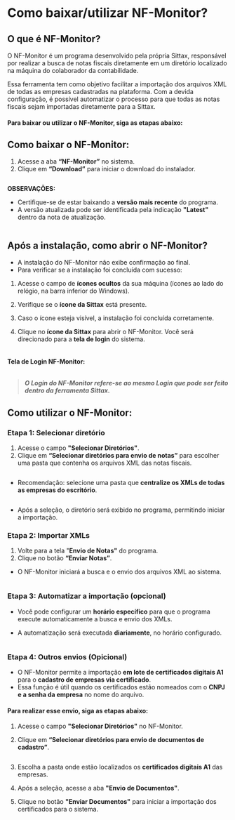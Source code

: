 # Como baixar/utilizar NF-Monitor?

## O que é NF-Monitor?

O NF-Monitor é um programa desenvolvido pela própria Sittax, responsável por realizar a busca de notas fiscais diretamente em um diretório localizado na máquina do colaborador da contabilidade.

Essa ferramenta tem como objetivo facilitar a importação dos arquivos XML de todas as empresas cadastradas na plataforma. Com a devida configuração, é possível automatizar o processo para que todas as notas fiscais sejam importadas diretamente para a Sittax.



#### **Para baixar ou utilizar o NF-Monitor, siga as etapas abaixo:**

## Como baixar o NF-Monitor:

1. Acesse a aba **“NF-Monitor”** no sistema.
2. Clique em **“Download”** para iniciar o download do instalador.

<figure><img src="../.gitbook/assets/image (226).png" alt=""><figcaption></figcaption></figure>

**OBSERVAÇÕES:**&#x20;

* Certifique-se de estar baixando a **versão mais recente** do programa.
* A versão atualizada pode ser identificada pela indicação **"Latest"** dentro da nota de atualização.

<figure><img src="../.gitbook/assets/image (227).png" alt=""><figcaption></figcaption></figure>

## Após a instalação, como abrir o NF-Monitor?

* A instalação do NF-Monitor não exibe confirmação ao final.
* Para verificar se a instalação foi concluída com sucesso:

1. Acesse o campo de **ícones ocultos** da sua máquina (ícones ao lado do relógio, na barra inferior do Windows).
2. Verifique se o **ícone da Sittax** está presente.
3. Caso o ícone esteja visível, a instalação foi concluída corretamente.
4.  Clique no **ícone da Sittax** para abrir o NF-Monitor. Você será direcionado para a **tela de login** do sistema.

    <figure><img src="../.gitbook/assets/image (220).png" alt=""><figcaption></figcaption></figure>

#### Tela de Login NF-Monitor:

<figure><img src="../.gitbook/assets/image (3) (1) (1) (1).png" alt=""><figcaption></figcaption></figure>

> _**O Login do NF-Monitor refere-se ao mesmo Login que pode ser feito dentro da ferramenta Sittax.**_

## Como utilizar o NF-Monitor:

### Etapa 1: Selecionar diretório

1. Acesse o campo **"Selecionar Diretórios"**.
2. Clique em **“Selecionar diretórios para envio de notas”** para escolher uma pasta que contenha os arquivos XML das notas fiscais.&#x20;

<figure><img src="../.gitbook/assets/image (228).png" alt=""><figcaption></figcaption></figure>

* Recomendação: selecione uma pasta que **centralize os XMLs de todas as empresas do escritório**.

<figure><img src="../.gitbook/assets/image (229).png" alt=""><figcaption></figcaption></figure>

* Após a seleção, o diretório será exibido no programa, permitindo iniciar a importação.

### Etapa 2: Importar XMLs

1. Volte para a tela "**Envio de Notas"** do programa.
2. Clique no botão **“Enviar Notas”**.

*   O NF-Monitor iniciará a busca e o envio dos arquivos XML ao sistema.

    <figure><img src="../.gitbook/assets/image (222).png" alt=""><figcaption></figcaption></figure>

### Etapa 3: Automatizar a importação (opcional)

* Você pode configurar um **horário específico** para que o programa execute automaticamente a busca e envio dos XMLs.
*   A automatização será executada **diariamente**, no horário configurado.

    <figure><img src="../.gitbook/assets/image (223).png" alt=""><figcaption></figcaption></figure>

### Etapa 4: Outros envios (Opicional)

* O NF-Monitor permite a importação **em lote de certificados digitais A1** para o **cadastro de empresas via certificado**.
* Essa função é útil quando os certificados estão nomeados com o **CNPJ e a senha da empresa** no nome do arquivo.

#### Para realizar esse envio, siga as etapas abaixo:

1. Acesse o campo **"Selecionar Diretórios"** no NF-Monitor.
2.  Clique em **“Selecionar diretórios para envio de documentos de cadastro”**.

    <figure><img src="../.gitbook/assets/image (224).png" alt=""><figcaption></figcaption></figure>
3. Escolha a pasta onde estão localizados os **certificados digitais A1** das empresas.
4. Após a seleção, acesse a aba **"Envio de Documentos"**.
5.  Clique no botão **"Enviar Documentos"** para iniciar a importação dos certificados para o sistema.

    <figure><img src="../.gitbook/assets/image (225).png" alt=""><figcaption></figcaption></figure>
